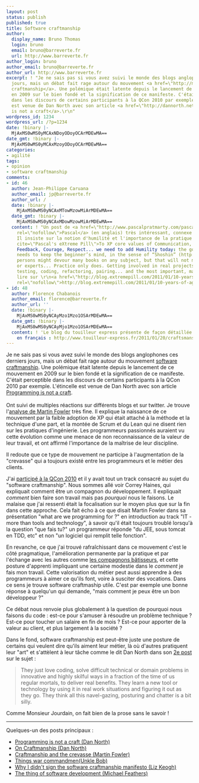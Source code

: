 ```yaml
---
layout: post
status: publish
published: true
title: Software craftmanship
author:
  display_name: Bruno Thomas
  login: bruno
  email: bruno@barreverte.fr
  url: http://www.barreverte.fr
author_login: bruno
author_email: bruno@barreverte.fr
author_url: http://www.barreverte.fr
excerpt: ! "Je ne sais pas si vous avez suivi le monde des blogs anglophones ces derniers
  jours, mais un débat fait rage autour du mouvement <a href=\"http://manifesto.softwarecraftsmanship.org/\">software
  craftmanship</a>. Une polémique était latente depuis le lancement de ce mouvement
  en 2009 sur le bien fondé et la signification de ce manifeste. C'était perceptible
  dans les discours de certains participants à la QCon 2010 par exemple. L'étincelle
  est venue de Dan North avec son article <a href=\"http://dannorth.net/2011/01/11/programming-is-not-a-craft/\">Programming
  is not a craft</a>.\r\n"
wordpress_id: 1234
wordpress_url: /?p=1234
date: !binary |-
  MjAxMS0wMS0yMCAxNDoyODoyOCArMDEwMA==
date_gmt: !binary |-
  MjAxMS0wMS0yMCAxMzoyODoyOCArMDEwMA==
categories:
- agilité
tags:
- opinion
- software craftmanship
comments:
- id: 46
  author: Jean-Philippe Caruana
  author_email: jp@barreverte.fr
  author_url: /
  date: !binary |-
    MjAxMS0wMS0yNCAxMTowMzowMiArMDEwMA==
  date_gmt: !binary |-
    MjAxMS0wMS0yNCAxMDowMzowMiArMDEwMA==
  content: ! "Un post de <a href=\"http://www.pascalpratmarty.com/pascal/profil.html\"
    rel=\"nofollow\">Pascal</a> (en anglais) très intéressant, connexe à ce sujet.
    Il insiste sur la notion d'humilité et l'importance de la pratique :\r\n<blockquote
    cite=\"Pascal's eXtreme Pill\">To XP core values of Communication, Simplicity,
    Feedback, Courage, Respect... we need to add Humility today: the good practitioner
    needs to keep the beginner’s mind, in the sense of “Shoshin” (http://en.wikipedia.org/wiki/Shoshin).\r\n\r\nMotivated
    persons might devour many books on any subject, but that will not make them proficient
    or experts... Practice only does. Getting involved in real projects for years,
    testing, coding, refactoring, pairing... and the most important, making mistakes.</blockquote>\r\n\r\nA
    lire sur \r\n<a href=\"http://blog.extremepill.com/2011/01/10-years-of-agile-and.html\"
    rel=\"nofollow\">http://blog.extremepill.com/2011/01/10-years-of-agile-and.html</a>"
- id: 48
  author: Florence Chabanois
  author_email: florence@barreverte.fr
  author_url: ''
  date: !binary |-
    MjAxMS0wMS0yNCAyMzo1Mzo1OSArMDEwMA==
  date_gmt: !binary |-
    MjAxMS0wMS0yNCAyMjo1Mzo1OSArMDEwMA==
  content: ! 'Le blog du touilleur express présente de façon détaillée le mouvement
    en français : http://www.touilleur-express.fr/2011/01/20/craftsmanship/'
---
```

<p>Je ne sais pas si vous avez suivi le monde des blogs anglophones ces derniers jours, mais un débat fait rage autour du mouvement <a href="http://manifesto.softwarecraftsmanship.org/">software craftmanship</a>. Une polémique était latente depuis le lancement de ce mouvement en 2009 sur le bien fondé et la signification de ce manifeste. C'était perceptible dans les discours de certains participants à la QCon 2010 par exemple. L'étincelle est venue de Dan North avec son article <a href="http://dannorth.net/2011/01/11/programming-is-not-a-craft/">Programming is not a craft</a>.<br />
<a id="more"></a><a id="more-1234"></a><br />
Ont suivi de multiples réactions sur différents blogs et sur twitter. Je trouve l'<a href="http://martinfowler.com/bliki/CraftmanshipAndTheCrevasse.html">analyse de Martin Fowler</a> très fine. Il explique la naissance de ce mouvement par la faible adoption de XP qui était attaché à la méthode et la technique d'une part, et la montée de Scrum et du Lean qui ne disent rien sur les pratiques d'ingénierie. Les programmeurs passionnés auraient vu cette évolution comme une menace de non reconnaissance de la valeur de leur travail, et ont affirmé l'importance de la maîtrise de leur discipline.</p>
<p>Il redoute que ce type de mouvement ne participe à l'augmentation de la "crevasse" qui a toujours existé entre les programmeurs et le métier des clients.</p>
<p>J'ai <a href="/alors-cette-qcon-2010">participé à la QCon 2010</a> et il y avait tout un track consacré au sujet du "software craftmanship". Nous sommes allé voir Correy Haines, qui expliquait comment être un compagnon du développement. Il expliquait <em>comment</em> bien faire son travail mais pas <em>pourquoi</em> nous le faisons. Le malaise que j'ai ressenti était la focalisation sur le moyen plus que sur la fin dans cette approche. Cela fait écho à ce que disait Martin Fowler dans sa présentation "what are we programming for ?" en introduction au track "IT - more than tools and technology", à savoir qu'il était toujours troublé lorsqu'à la question "que fais tu?" un programmeur réponde "du JEE, sous tomcat en TDD, etc" et non "un logiciel qui remplit telle fonction".</p>
<p>En revanche, ce que j'ai trouvé rafraîchissant dans ce mouvement c'est le côté pragmatique, l'amélioration permanente par la pratique et par l'échange avec les autres comme <a href="http://fr.wikipedia.org/wiki/Compagnonnage">les compagnons bâtisseurs</a>, et cette posture d'apprenti impliquant une certaine modestie dans le <em>comment</em> je fais mon travail. Cette valorisation du métier peut aussi apprendre à des programmeurs à aimer ce qu'ils font, voire à susciter des vocations. Dans ce sens je trouve software craftmaship utile. C'est par exemple une bonne réponse à quelqu'un qui demande, "mais comment je peux être un bon développeur ?"</p>
<p>Ce débat nous renvoie plus globalement à la question de pourquoi nous faisons du code : est-ce pour s'amuser à résoudre un problème technique ? Est-ce pour toucher un salaire en fin de mois ? Est-ce pour apporter de la valeur au client, et plus largement à la société ?</p>
<p>Dans le fond, software craftmanship est peut-être juste une posture de certains qui veulent dire qu'ils aiment leur métier, là où d'autres pratiquent leur "art" et s'attèlent à leur tâche comme le dit Dan North dans son <a href="http://dannorth.net/2011/01/15/on-craftsmanship/">2e post</a> sur le sujet :</p>
<blockquote><p>They just love coding, solve difficult technical or domain problems in innovative and highly skilful ways in a fraction of the time of us regular mortals, to deliver real benefits. They learn a new tool or technology by using it in real work situations and figuring it out as they go. They think all this navel-gazing, posturing and chatter is a bit silly.</p></blockquote>
<p>Comme Monsieur Jourdain, on fait bien de la prose sans le savoir !</p>
<hr />
Quelques-un des posts principaux :</p>
<ul>
<li><a href="http://dannorth.net/2011/01/11/programming-is-not-a-craft">Programming is not a craft (Dan North)</a></li>
<li><a href="http://dannorth.net/2011/01/15/on-craftsmanship">On Craftmanship (Dan North)</a></li>
<li><a href="http://martinfowler.com/bliki/CraftmanshipAndTheCrevasse.html">Craftmanship and the crevasse (Martin Fowler)</a></li>
<li><a href="http://cleancoder.posterous.com/software-craftsmanship-things-wars-commandmen">Things war commandmen(Unkle Bob)</a></li>
<li><a href="http://lizkeogh.com/2011/01/14/why-i-didnt-sign-the-software-craftsmanship-manifesto/">Why I didn't sign the software craftmanship manifesto (Liz Keogh)</a></li>
<li><a href="http://michaelfeathers.typepad.com/michael_feathers_blog/2011/01/the-thing-of-software-development.html">The thing of software development (Michael Feathers)</a></li>
</ul>
